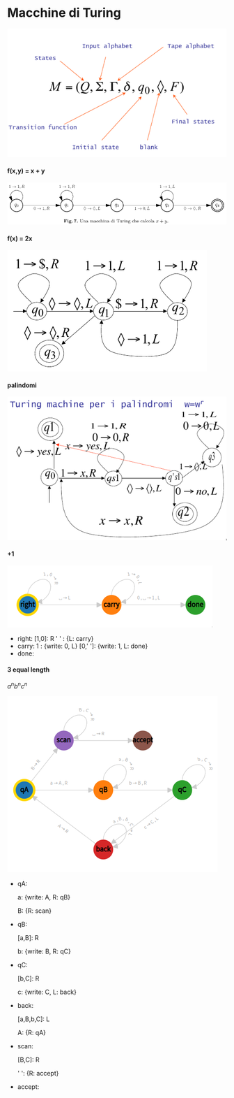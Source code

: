 # Macchine di Turing

![](tm_general.png)

#### f(x,y) = x + y
![](tm1.png)

#### f(x) = 2x
![](2x.png)

#### palindomi
![](palindromi.png)

#### +1
![](binary_increment.png)

- right:
    [1,0]: R
    ' '  : {L: carry}
- carry:
    1      : {write: 0, L}
    [0,' ']: {write: 1, L: done}
- done:

#### 3 equal length

$a^n b^n c^n$

![](an_bn_cn.png)

- qA:

    a: {write: A, R: qB}

    B: {R: scan}

- qB:

    \[a,B]: R

    b: {write: B, R: qC}

- qC:

    \[b,C]: R

    c: {write: C, L: back}

- back:

    \[a,B,b,C]: L

    A: {R: qA}

- scan:

    \[B,C]: R
    
    ' ': {R: accept}

- accept: